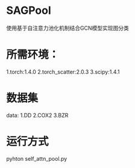 # SAGPool
使用基于自注意力池化机制结合GCN模型实现图分类
# 所需环境：
1.torch:1.4.0
2.torch_scatter:2.0.3
3.scipy:1.4.1
# 数据集
data:
1.DD
2.COX2
3.BZR
# 运行方式
pyhton self_attn_pool.py
